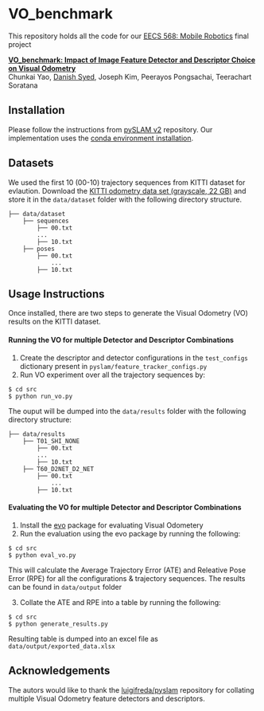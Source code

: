 # VO_benchmark
This repository holds all the code for our [EECS 568: Mobile Robotics]() final project

[**VO_benchmark: Impact of Image Feature Detector and Descriptor Choice on Visual Odometry**]()   
Chunkai Yao, [Danish Syed](https://dysdsyd.github.io), Joseph Kim, Peerayos Pongsachai, Teerachart Soratana

## Installation
Please follow the instructions from [pySLAM v2](https://github.com/luigifreda/pyslam/blob/master/CONDA.md) repository. Our implementation uses the [conda environment installation](https://github.com/luigifreda/pyslam/blob/master/CONDA.md).


## Datasets
We used the first 10 (00-10) trajectory sequences from KITTI dataset for evlaution. Download the [KITTI odometry data set (grayscale, 22 GB)](http://www.cvlibs.net/datasets/kitti/eval_odometry.php) and store it in the `data/dataset` folder with the following directory structure.
```
├── data/dataset
    ├── sequences
        ├── 00.txt
        ...
        ├── 10.txt
    ├── poses
        ├── 00.txt
            ...
        ├── 10.txt
```

## Usage Instructions
Once installed, there are two steps to generate the Visual Odometry (VO) results on the KITTI dataset. 

#### Running the VO for multiple Detector and Descriptor Combinations
1. Create the descriptor and detector configurations in the `test_configs` dictionary present in `pyslam/feature_tracker_configs.py` 
2. Run VO experiment over all the trajectory sequences by:
```
$ cd src
$ python run_vo.py
```

The ouput will be dumped into the `data/results` folder with the following directory structure:
```
├── data/results
    ├── T01_SHI_NONE
        ├── 00.txt
        ...
        ├── 10.txt
    ├── T60_D2NET_D2_NET
        ├── 00.txt
            ...
        ├── 10.txt
```

#### Evaluating the VO for multiple Detector and Descriptor Combinations
1. Install the [evo](https://github.com/MichaelGrupp/evo) package for evaluating Visual Odometery
2. Run the evaluation using the evo package by running the following:
```
$ cd src
$ python eval_vo.py
```
This will calculate the  Average Trajectory Error (ATE) and Releative Pose Error (RPE) for all the configurations & trajectory sequences. The results can be found in `data/output` folder


3. Collate the ATE and RPE into a table by running the following:
```
$ cd src
$ python generate_results.py
```
Resulting table is dumped into an excel file as `data/output/exported_data.xlsx`

## Acknowledgements
The autors would like to thank the [luigifreda/pyslam](https://github.com/luigifreda/pyslam) repository for collating multiple Visual Odometry feature detectors and descriptors.
